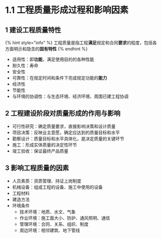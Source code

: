 # 1.1 工程质量形成过程和影响因素

## 1 建设工程质量特性

{% hint style="info" %}
工程质量是指工程**满足**规定和合同**要求**的程度，包括各方面明示和隐含的**固有特性**
{% endhint %}

* 适用性：即**功能**，满足使用目的的各种性能
* 耐久性：寿命
* 安全性
* 可靠性：在规定时间和条件下完成规定功能的**能力**
* 经济性
* 节能性
* 与环境的协调性：与生态环境、经济环境、周围已建工程协调

## 2 工程建设阶段对质量形成的作用与影响

* 可行性研究：确定质量要求，直接影响决策和设计质量
* 项目决策：反映业主意愿，确定应达到的质量目标和水平
* 勘察设计：质量目标和水平具体化，是决定质量的关键环节
* 施工：形成实体质量的决定性环节
* 竣工验收：保证最终产品质量

## 3 影响工程质量的因素

* 人员素质：资质管理、持证上岗制度
* 机械设备：组成工程的设备、施工中使用的设备
* 工程材料
* 建造方法
* 环境条件
  * 技术环境：地质、水文、气象
  * 作业环境：施工面大小、防护、通风照明、通信
  * 管理环境：合同、关系、组织、制度
  * 周边环境：相邻建筑、地下管线
